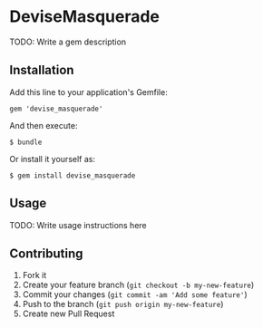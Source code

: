 # DeviseMasquerade

TODO: Write a gem description

## Installation

Add this line to your application's Gemfile:

    gem 'devise_masquerade'

And then execute:

    $ bundle

Or install it yourself as:

    $ gem install devise_masquerade

## Usage

TODO: Write usage instructions here

## Contributing

1. Fork it
2. Create your feature branch (`git checkout -b my-new-feature`)
3. Commit your changes (`git commit -am 'Add some feature'`)
4. Push to the branch (`git push origin my-new-feature`)
5. Create new Pull Request
